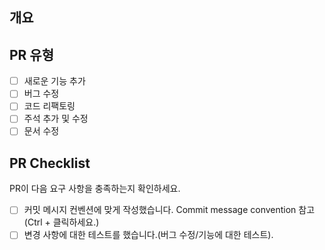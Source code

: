 ## 개요

<!---- Resolves: #(Isuue Number) -->

## PR 유형

- [ ] 새로운 기능 추가
- [ ] 버그 수정
- [ ] 코드 리팩토링
- [ ] 주석 추가 및 수정
- [ ] 문서 수정

## PR Checklist
PR이 다음 요구 사항을 충족하는지 확인하세요.

- [ ] 커밋 메시지 컨벤션에 맞게 작성했습니다.  Commit message convention 참고  (Ctrl + 클릭하세요.) 
- [ ] 변경 사항에 대한 테스트를 했습니다.(버그 수정/기능에 대한 테스트).
